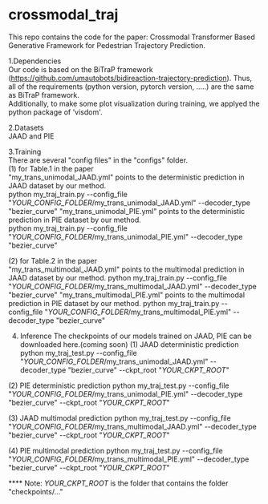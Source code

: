 # crossmodal_traj
This repo contains the code for the paper: Crossmodal Transformer Based Generative Framework for Pedestrian Trajectory Prediction.

1.Dependencies  
Our code is based on the BiTraP framework (https://github.com/umautobots/bidireaction-trajectory-prediction). Thus, all of the requirements (python version, pytorch version, .....) are the same as BiTraP framework.  
Additionally, to make some plot visualization during training, we applyed the python package of 'visdom'.

2.Datasets  
JAAD and PIE

3.Training  
There are several "config files" in the "configs" folder.  
(1) for Table.1 in the paper  
"my_trans_unimodal_JAAD.yml" points to the deterministic prediction in JAAD dataset by our method.  
python my_traj_train.py --config_file "*YOUR_CONFIG_FOLDER*/my_trans_unimodal_JAAD.yml" --decoder_type "bezier_curve"
"my_trans_unimodal_PIE.yml" points to the deterministic prediction in PIE dataset by our method.  
python my_traj_train.py --config_file "*YOUR_CONFIG_FOLDER*/my_trans_unimodal_PIE.yml" --decoder_type "bezier_curve"

(2) for Table.2 in the paper  
"my_trans_multimodal_JAAD.yml" points to the multimodal prediction in JAAD dataset by our method.
python my_traj_train.py --config_file "*YOUR_CONFIG_FOLDER*/my_trans_multimodal_JAAD.yml" --decoder_type "bezier_curve"
"my_trans_multimodal_PIE.yml" points to the multimodal prediction in PIE dataset by our method.
python my_traj_train.py --config_file "*YOUR_CONFIG_FOLDER*/my_trans_multimodal_PIE.yml" --decoder_type "bezier_curve"

4. Inference
The checkpoints of our models trained on JAAD, PIE can be downloaded here.(coming soon)
(1) JAAD deterministic prediction
python my_traj_test.py --config_file "*YOUR_CONFIG_FOLDER*/my_trans_unimodal_JAAD.yml" --decoder_type "bezier_curve" --ckpt_root "*YOUR_CKPT_ROOT*"

(2) PIE deterministic prediction
python my_traj_test.py --config_file "*YOUR_CONFIG_FOLDER*/my_trans_unimodal_PIE.yml" --decoder_type "bezier_curve" --ckpt_root "*YOUR_CKPT_ROOT*"

(3) JAAD multimodal prediction
python my_traj_test.py --config_file "*YOUR_CONFIG_FOLDER*/my_trans_multimodal_JAAD.yml" --decoder_type "bezier_curve" --ckpt_root "*YOUR_CKPT_ROOT*"

(4) PIE multimodal prediction
python my_traj_test.py --config_file "*YOUR_CONFIG_FOLDER*/my_trans_multimodal_PIE.yml" --decoder_type "bezier_curve" --ckpt_root "*YOUR_CKPT_ROOT*"

**** Note: *YOUR_CKPT_ROOT* is the folder that contains the folder "checkpoints/..."



